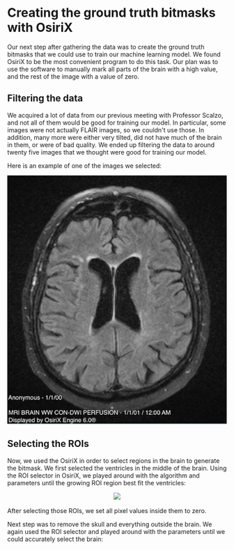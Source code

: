 # Creating the ground truth bitmasks with OsiriX

Our next step after gathering the data was to create the ground truth bitmasks that we could use to
train our machine learning model. We found OsiriX to be the most convenient program to do this task. Our
plan was to use the software to manually mark all parts of the brain with a high value, and the rest of the
image with a value of zero.

## Filtering the data

We acquired a lot of data from our previous meeting with Professor Scalzo, and not all of them would be
good for training our model. In particular, some images were not actually FLAIR images, so we couldn't
use those. In addition, many more were either very tilted, did not have much of the brain in them, 
or were of bad quality. We ended up filtering the data to around twenty five images that we thought were
good for training our model. 

Here is an example of one of the images we selected:

<div style="text-align:center"><img src ="public/data-example.png" /></div>

## Selecting the ROIs

Now, we used the OsiriX in order to select regions in the brain to generate the bitmask. We first selected
the ventricles in the middle of the brain. Using the ROI selector in OsiriX, we played around with the 
algorithm and parameters until the growing ROI region best fit the ventricles:

<div style="text-align:center"><img src ="public/ventricles" /></div>

After selecting those ROIs, we set all pixel values inside them to zero.

Next step was to remove the skull and everything outside the brain. We again used the ROI selector and
played around with the parameters until we could accurately select the brain:
 
 

